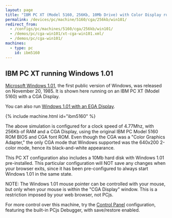 ```yaml
---
layout: page
title: "IBM PC XT (Model 5160, 256Kb, 10Mb Drive) with Color Display running Windows 1.01"
permalink: /devices/pc/machine/5160/cga/256kb/win101/
redirect_from:
  - /configs/pc/machines/5160/cga/256kb/win101/
  - /demos/pc/cga-win101/xt-cga-win101.xml/
  - /demos/pc/cga-win101/
machines:
  - type: pc
    id: ibm5160
---
```


IBM PC XT running Windows 1.01
---

[Microsoft Windows 1.01](/disks/pc/windows/1.01/), the first public version of Windows, was released on
November 20, 1985.  It is shown here running on an IBM PC XT (Model 5160) with a CGA Display.

You can also run [Windows 1.01 with an EGA Display](/disks/pc/windows/1.01/).

{% include machine.html id="ibm5160" %}

The above simulation is configured for a clock speed of 4.77Mhz, with 256Kb of RAM and a CGA Display,
using the original IBM PC Model 5160 ROM BIOS and CGA font ROM.  Even though the CGA was a "Color Graphics Adapter,"
the only CGA mode that Windows supported was the 640x200 2-color mode, hence its black-and-white appearance.

This PC XT configuration also includes a 10Mb hard disk with Windows 1.01 pre-installed.
This particular configuration will NOT save any changes when your browser exits, since it has
been pre-configured to always start Windows 1.01 in the same state.

NOTE: The Windows 1.01 mouse pointer can be controlled with your mouse, but only when your mouse is
within the "CGA Display" window. This is a restriction imposed by your web browser, not PCjs.

For more control over this machine, try the [Control Panel](debugger/) configuration, featuring the
built-in PCjs Debugger, with save/restore enabled.
